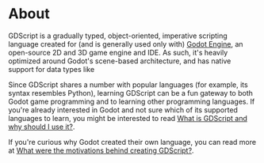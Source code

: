 # About

GDScript is a gradually typed, object-oriented, imperative scripting language created for (and is generally used only with) [Godot Engine][godot-engine], an open-source 2D and 3D game engine and IDE.
As such, it's heavily optimized around Godot's scene-based architecture, and has native support for data types like 

Since GDScript shares a number with popular languages (for example, its syntax resembles Python), learning GDScript can be a fun gateway to both Godot game programming and to learning other programming languages.
If you're already interested in Godot and not sure which of its supported languages to learn, you might be interested to read [What is GDScript and why should I use it?][why-use-gdscript].

If you're curious why Godot created their own language, you can read more at [What were the motivations behind creating GDScript?][why-create-gdscript].

[godot-engine]: https://godotengine.org/
[why-use-gdscript]: https://docs.godotengine.org/en/stable/about/faq.html#what-is-gdscript-and-why-should-i-use-it
[why-create-gdscript]: https://docs.godotengine.org/en/stable/about/faq.html#what-were-the-motivations-behind-creating-gdscript